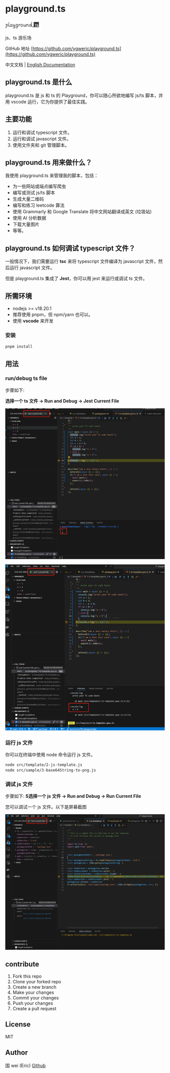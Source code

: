 # playground.ts

![logo](/assets/logo.png)

js、ts 游乐场

GitHub 地址 [https://github.com/ygweric/playground.ts](https://github.com/ygweric/playground.ts)

中文文档 | [English Documentation](https://github.com/ygweric/playground.ts/blob/main/README.md)

## playground.ts 是什么

playground.ts 是 js 和 ts 的 Playground，你可以随心所欲地编写 js/ts 脚本，并用 vscode 运行，它为你提供了最佳实践。

## 主要功能

1. 运行和调试 typescript 文件。
2. 运行和调试 javascript 文件。
3. 使用文件夹和 git 管理脚本。

## playground.ts 用来做什么？

我使用 playground.ts 来管理我的脚本，包括：

- 为一些网站或端点编写爬虫
- 编写或测试 js/ts 脚本
- 生成大量二维码
- 编写和练习 leetcode 算法
- 使用 Grammarly 和 Google Translate 将中文网站翻译成英文 (垃圾站)
- 使用 AI 分析数据
- 下载大量图片
- 等等。

## playground.ts 如何调试 typescript 文件？

一般情况下，我们需要运行 **tsc** 来将 typescript 文件编译为 javascript 文件，然后运行 ​​javascript 文件。

但是 playground.ts 集成了 **Jest**，你可以用 jest 来运行或调试 ts 文件。

## 所需环境

- nodejs >= v18.20.1
- 推荐使用 pnpm，但 npm/yarn 也可以。
- 使用 **vscode** 来开发

### 安装

```sh
pnpm install
```

## 用法

### run/debug ts file

步骤如下:

**选择一个 ts 文件 -> Run and Debug -> Jest Current File**

![img](./assets/readme/debug-ts-file-debug-sonsole.png)

![img](./assets/readme/debug-ts-file-terminal.png)

<!--  -->

### 运行 js 文件

你可以在终端中使用 node 命令运行 js 文件。

```sh
node src/template/2-js-template.js
node src/sample/3-base64String-to-png.js
```

### 调试 js 文件

步骤如下:
**S选择一个 js 文件 -> Run and Debug -> Run Current File**

您可以调试一个 js 文件。以下是屏幕截图

![img](./assets/readme/debug-js-file-terminal.png)

## contribute

1. Fork this repo
2. Clone your forked repo
3. Create a new branch
4. Make your changes
5. Commit your changes
6. Push your changes
7. Create a pull request

## License

MIT

## Author

国 wei (Eric)
[Github](https://github.com/ygweric)
